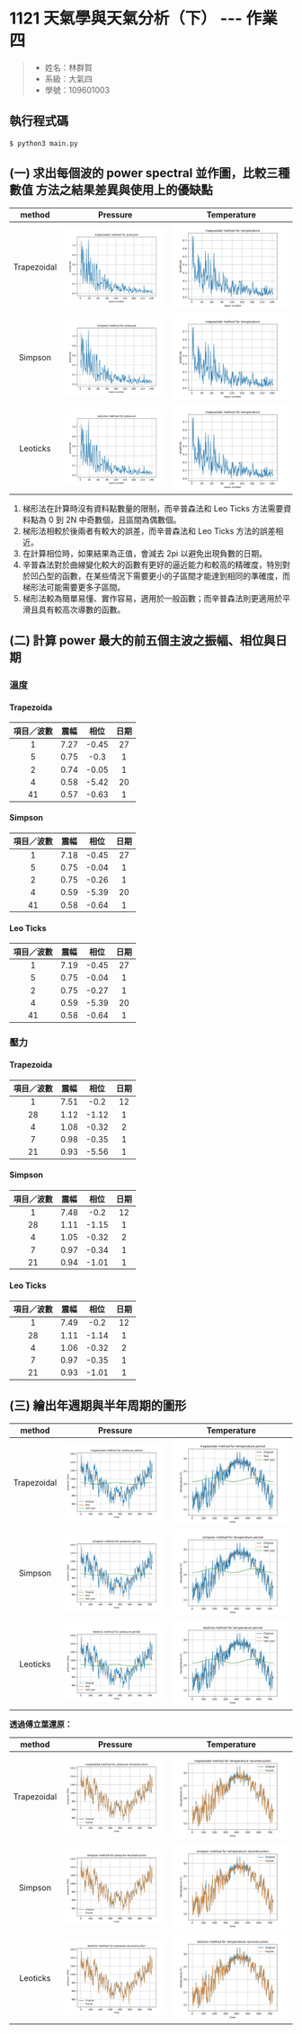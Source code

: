 # 1121 天氣學與天氣分析（下） --- 作業四

> - 姓名：林群賀
> - 系級：大氣四
> - 學號：109601003

## 執行程式碼
```shell
$ python3 main.py
```

## (一) 求出每個波的 power spectral 並作圖，比較三種數值 方法之結果差異與使用上的優缺點

| method | Pressure | Temperature |
| :----: | :------: | :---------: |
| Trapezoidal | ![](./imgs/fourier_pressure/pressure_spectrum_trapezoidal.jpg) |   ![](./imgs/fourier_temperature/temperature_spectrum_trapezoidal.jpg)     |
| Simpson | ![](./imgs/fourier_pressure/pressure_spectrum_simpson.jpg) |   ![](./imgs/fourier_temperature/temperature_spectrum_trapezoidal.jpg)     |
| Leoticks | ![](./imgs/fourier_pressure/pressure_spectrum_leoticks.jpg) |   ![](./imgs/fourier_temperature/temperature_spectrum_trapezoidal.jpg)     |

1. 梯形法在計算時沒有資料點數量的限制，而辛普森法和 Leo Ticks 方法需要資料點為 0 到 2N 中奇數個，且區間為偶數個。
2. 梯形法相較於後兩者有較大的誤差，而辛普森法和 Leo Ticks 方法的誤差相近。
3. 在計算相位時，如果結果為正值，會減去 2pi 以避免出現負數的日期。
4. 辛普森法對於曲線變化較大的函數有更好的逼近能力和較高的精確度，特別對於凹凸型的函數，在某些情況下需要更小的子區間才能達到相同的準確度，而梯形法可能需要更多子區間。
5. 梯形法較為簡單易懂、實作容易，適用於一般函數；而辛普森法則更適用於平滑且具有較高次導數的函數。

## (二) 計算 power 最大的前五個主波之振幅、相位與日期

### 溫度

#### Trapezoida
| 項目／波數 | 震幅 | 相位 | 日期 |
| :--------: | :--: | :--: | :--: |
| 1 | 7.27 | -0.45 | 27 |
| 5 | 0.75 | -0.3 | 1 |
| 2 | 0.74 | -0.05 | 1 |
| 4 | 0.58 | -5.42 | 20 |
| 41 | 0.57 | -0.63 | 1 |

#### Simpson
| 項目／波數 | 震幅 | 相位 | 日期 |
| :--------: | :--: | :--: | :--: |
| 1 | 7.18 | -0.45 | 27 |
| 5 | 0.75 | -0.04 | 1 |
| 2 | 0.75 | -0.26 | 1 |
| 4 | 0.59 | -5.39 | 20 |
| 41 | 0.58 | -0.64 | 1 |

#### Leo Ticks
| 項目／波數 | 震幅 | 相位 | 日期 |
| :--------: | :--: | :--: | :--: |
| 1 | 7.19 | -0.45 | 27 |
| 5 | 0.75 | -0.04 | 1 |
| 2 | 0.75 | -0.27 | 1 |
| 4 | 0.59 | -5.39 | 20 |
| 41 | 0.58 | -0.64 | 1 |

### 壓力

#### Trapezoida
| 項目／波數 | 震幅 | 相位 | 日期 |
| :--------: | :--: | :--: | :--: |
| 1 | 7.51 | -0.2 | 12 |
| 28 | 1.12 | -1.12 | 1 |
| 4 | 1.08 | -0.32 | 2 |
| 7 | 0.98 | -0.35 | 1 |
| 21 | 0.93 | -5.56 | 1 |

#### Simpson
| 項目／波數 | 震幅 | 相位 | 日期 |
| :--------: | :--: | :--: | :--: |
| 1 | 7.48 | -0.2 | 12 |
| 28 | 1.11 | -1.15 | 1 |
| 4 | 1.05 | -0.32 | 2 |
| 7 | 0.97 | -0.34 | 1 |
| 21 | 0.94 | -1.01 | 1 |

#### Leo Ticks
| 項目／波數 | 震幅 | 相位 | 日期 |
| :--------: | :--: | :--: | :--: |
| 1 | 7.49 | -0.2 | 12 |
| 28 | 1.11 | -1.14 | 1 |
| 4 | 1.06 | -0.32 | 2 |
| 7 | 0.97 | -0.35 | 1 |
| 21 | 0.93 | -1.01 | 1 |

## (三) 繪出年週期與半年周期的圖形

| method | Pressure | Temperature |
| :----: | :------: | :---------: |
| Trapezoidal | ![](./imgs/fourier_pressure/pressure_period_trapezoidal.jpg) |   ![](./imgs/fourier_temperature/temperature_period_trapezoidal.jpg)     |
| Simpson | ![](./imgs/fourier_pressure/pressure_period_simpson.jpg) |   ![](./imgs/fourier_temperature/temperature_period_simpson.jpg)     |
| Leoticks | ![](./imgs/fourier_pressure/pressure_period_leoticks.jpg) |   ![](./imgs/fourier_temperature/temperature_period_leoticks.jpg)     |


**透過傅立葉還原：**

| method | Pressure | Temperature |
| :----: | :------: | :---------: |
| Trapezoidal | ![](./imgs/fourier_pressure/pressure_reconstruction_trapezoidal.jpg) |   ![](./imgs/fourier_temperature/temperature_reconstruction_trapezoidal.jpg)     |
| Simpson | ![](./imgs/fourier_pressure/pressure_reconstruction_simpson.jpg) |   ![](./imgs/fourier_temperature/temperature_reconstruction_simpson.jpg)     |
| Leoticks | ![](./imgs/fourier_pressure/pressure_reconstruction_leoticks.jpg) |   ![](./imgs/fourier_temperature/temperature_reconstruction_leoticks.jpg)     |